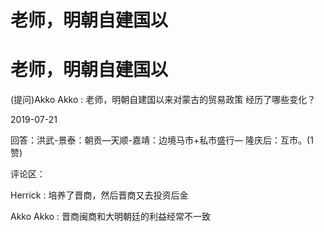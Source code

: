 # 老师，明朝自建国以

# 老师，明朝自建国以

(提问)Akko Akko : 老师，明朝自建国以来对蒙古的贸易政策 经历了哪些变化？

2019-07-21

回答：洪武-景泰：朝贡—天顺-嘉靖：边境马市+私市盛行— 隆庆后：互市。(1 赞)

评论区：

Herrick : 培养了晋商，然后晋商又去投资后金

Akko Akko : 晋商闽商和大明朝廷的利益经常不一致
